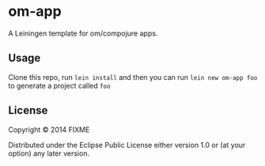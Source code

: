 # om-app

A Leiningen template for om/compojure apps.

## Usage

Clone this repo, run `lein install` and then you can run `lein new om-app foo` to generate a project called
`foo`

## License

Copyright © 2014 FIXME

Distributed under the Eclipse Public License either version 1.0 or (at
your option) any later version.
